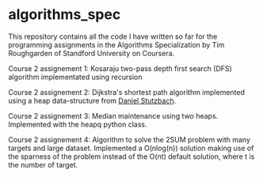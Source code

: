 # algorithms_spec
This repository contains all the code I have written so far for the programming assignments in the Algorithms Specialization by Tim Roughgarden of Standford University on Coursera.

Course 2 assignement 1: Kosaraju two-pass depth first search (DFS) algorithm implementated using recursion

Course 2 assignement 2: Dijkstra's shortest path algorithm implemented using a heap data-structure from [Daniel Stutzbach](https://github.com/DanielStutzbach/heapdict).

Course 2 assignement 3: Median maintenance using two heaps. Implemented with the heapq python class.

Course 2 assignement 4: Algorithm to solve the 2SUM problem with many targets and large dataset. Implemented a O(nlog(n)) solution making use of the sparness of the problem instead of the O(nt) default solution, where t is the number of target.
